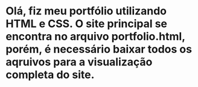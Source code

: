 # Olá, fiz meu portfólio utilizando HTML e CSS. O site principal se encontra no arquivo portfolio.html, porém, é necessário baixar todos os aqruivos para a visualização completa do site.  
